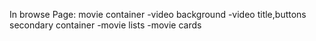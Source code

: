  
 In browse Page:
        movie container
                -video background
                -video title,buttons
                secondary container
                    -movie lists
                    -movie cards 